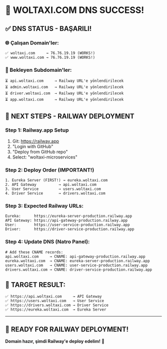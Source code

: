 # 🎉 WOLTAXI.COM DNS SUCCESS!

## ✅ DNS STATUS - BAŞARILI!

### 🌐 Çalışan Domain'ler:
```
✅ woltaxi.com     → 76.76.19.19 (WORKS!)
✅ www.woltaxi.com → 76.76.19.19 (WORKS!)
```

### 🔧 Bekleyen Subdomain'ler:
```
⏳ api.woltaxi.com     → Railway URL'e yönlendirilecek
⏳ admin.woltaxi.com   → Railway URL'e yönlendirilecek  
⏳ driver.woltaxi.com  → Railway URL'e yönlendirilecek
⏳ app.woltaxi.com     → Railway URL'e yönlendirilecek
```

## 🚀 NEXT STEPS - RAILWAY DEPLOYMENT

### Step 1: Railway.app Setup
1. Git: https://railway.app
2. "Login with GitHub"
3. "Deploy from GitHub repo"
4. Select: "woltaxi-microservices"

### Step 2: Deploy Order (IMPORTANT!)
```
1. Eureka Server (FIRST!) → eureka.woltaxi.com
2. API Gateway          → api.woltaxi.com
3. User Service         → users.woltaxi.com
4. Driver Service       → drivers.woltaxi.com
```

### Step 3: Expected Railway URLs:
```
Eureka:      https://eureka-server-production.railway.app
API Gateway: https://api-gateway-production.railway.app
User:        https://user-service-production.railway.app
Driver:      https://driver-service-production.railway.app
```

### Step 4: Update DNS (Natro Panel):
```dns
# Add these CNAME records:
api.woltaxi.com     → CNAME: api-gateway-production.railway.app
eureka.woltaxi.com  → CNAME: eureka-server-production.railway.app
users.woltaxi.com   → CNAME: user-service-production.railway.app
drivers.woltaxi.com → CNAME: driver-service-production.railway.app
```

## 🎯 TARGET RESULT:
```
✅ https://api.woltaxi.com     → API Gateway
✅ https://users.woltaxi.com   → User Service  
✅ https://drivers.woltaxi.com → Driver Service
✅ https://eureka.woltaxi.com  → Eureka Server
```

---

## 🚀 READY FOR RAILWAY DEPLOYMENT!

**Domain hazır, şimdi Railway'e deploy edelim!** 🎯